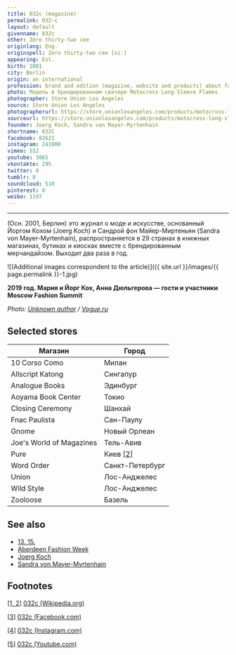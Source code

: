 ```yaml
---
title: 032c (magazine)
permalink: 032-c
layout: default
givenname: 032c
other: Zero thirty-two cee
originlang: Eng.
originspell: Zero thirty-two cee [siː]
appearing: Est.
birth: 2001
city: Berlin
origin: an international
profession: brand and edition (magazine, website and products) about fashion and art
photo: Модель в брендированном свитере Motocross Long Sleeve Flames
photographer: Store Union Los Angeles
source: Store Union Los Angeles
photographerurl: https://store.unionlosangeles.com/products/motocross-long-sleeve-flames-t-shirt
sourceurl: https://store.unionlosangeles.com/products/motocross-long-sleeve-flames-t-shirt
founder: Joerg Koch, Sandra von Mayer-Myrtenhain
shortname: 032С
facebook: 82621
instagram: 241000
vimeo: 552
youtube: 3065
vkontakte: 295
twitter: 0
tumblr: 0
soundcloud: 510
pinterest: 0
weibo: 1197
---
```


<!---
To edit top block see
icon "Meta Data"
on right menu
Full edit instructions
{{ site.url }}/edit
-->
---

(Осн. 2001, Берлин) это журнал о моде и искусстве, основанный Йоргом Кохом (Joerg Koch) и Сандрой фон Майер-Миртеньян (Sandra von Mayer-Myrtenhain), распространяется в 29 странах в книжных магазинах, бутиках и киосках вместе с брендированным мерчандайзом. Выходит два раза в год.

![(Additional images correspondent to the article)]({{ site.url }}/images/{{ page.permalink }}-1.jpg)

**2019 год. Мария и Йорг Кох, Анна Дюльгерова — гости и участники Moscow Fashion Summit**

*Photo: [Unknown author](https://www.vogue.ru/fashion/people-and-parties/gosti_i_uchastniki_moscow_fashion_summit/) / [Vogue.ru](https://www.vogue.ru/fashion/people-and-parties/gosti_i_uchastniki_moscow_fashion_summit/)*

## Selected stores

|Магазин|Город|
|-|-|
|10 Corso Como|Милан|
|Allscript Katong|Сингапур|
|Analogue Books|Эдинбург|
|Aoyama Book Center|Токио|
|Closing Ceremony|Шанхай|
|Fnac Paulista|Сан-Паулу|
|Gnome|Новый Орлеан|
|Joe's World of Magazines|Тель-Авив|
|Pure|Киев <span id="a2">[\[2\]](#f2)</span>|
|Word Order|Санкт-Петербург|
|Union|Лос-Анджелес|
|Wild Style|Лос-Анджелес|
|Zooloose|Базель|

## See also

+ [13. 15.](13-15)
+ [Aberdeen Fashion Week](aberdeen-fashion-week)
+ [Joerg Koch](joerg-koch)
+ [Sandra von Mayer-Myrtenhain](sandra-von-mayer-yrmtenhain)

## Footnotes

[[1, 2]](#a1) <span id="f1"></span> [032c (Wikipedia.org)](https://en.wikipedia.org/wiki/032c)

[[3]](#a3) <span id="f3"></span> [032c (Facebook.com)](https://www.facebook.com/pg/032cWorkshop/community/?ref=page_internal)

[[4]](#a4) <span id="f4"></span>[032c (Instagram.com)](https://www.instagram.com/032c_mag/)

[[5]](#a5) <span id="f5"></span> [032c (Youtube.com)](https://www.youtube.com/user/032cworkshop/about?disable_polymer=1)
